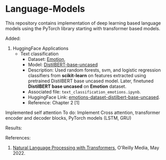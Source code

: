 # Language-Models
This repository contains implementation of deep learning based language models using the PyTorch library starting with transformer based models. 

Added:
1. HuggingFace Applications
   - Text classification
     - Dataset: [Emotion](https://huggingface.co/datasets/dair-ai/emotion),
     - Model: [DistilBERT-base-uncased](https://huggingface.co/distilbert-base-uncased)
     - Description: Used random forests, svm, and logistic regression classifiers from **scikit-learn** on features extracted using pretrained DistilBERT base uncased model. Later, finetuned **DistilBERT base uncased** on **Emotion** dataset.
     - Associated file: `text_classification_emotions.ipynb`.
     - HuggingFace Link: [emotions-dataset-distilbert-base-uncased](https://huggingface.co/srvmishra832/emotions-dataset-distilbert-base-uncased).
     - Reference: Chapter 2 [1]


Implemented self attention
To do: Implement Cross attention, transformer encoder and decoder blocks, PyTorch models (LSTM, GRU)

Results:

References:
1. [Natural Language Processing with Transformers](https://www.oreilly.com/library/view/natural-language-processing/9781098136789/), O'Reilly Media, May 2022. 
